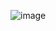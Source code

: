 ![image](https://user-images.githubusercontent.com/76687318/127445763-20d5db88-65fe-407a-bc4d-f6758ff61719.png)

